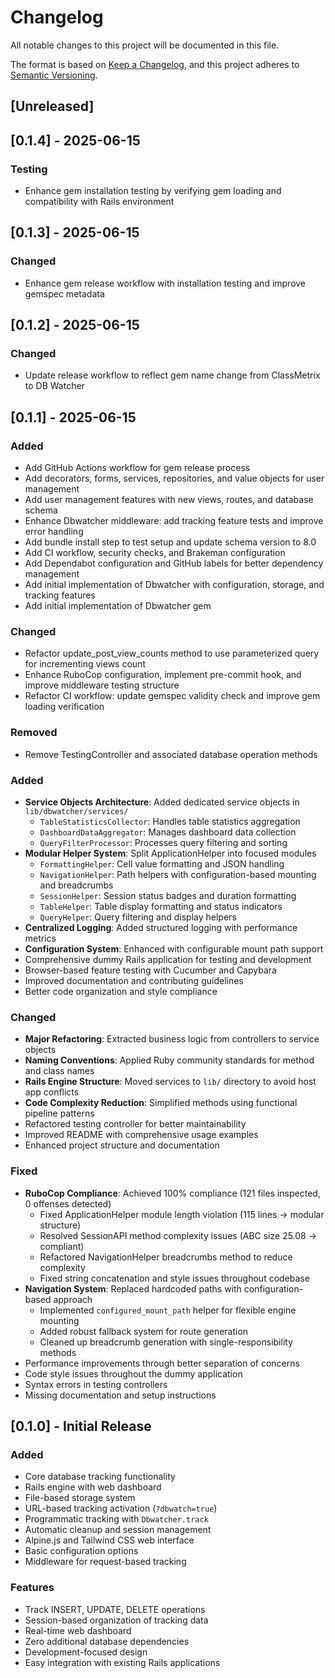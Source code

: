 # Changelog

All notable changes to this project will be documented in this file.

The format is based on [Keep a Changelog](https://keepachangelog.com/en/1.0.0/),
and this project adheres to [Semantic Versioning](https://semver.org/spec/v2.0.0.html).

## [Unreleased]

## [0.1.4] - 2025-06-15
### Testing

- Enhance gem installation testing by verifying gem loading and compatibility with Rails environment


## [0.1.3] - 2025-06-15
### Changed

- Enhance gem release workflow with installation testing and improve gemspec metadata


## [0.1.2] - 2025-06-15
### Changed

- Update release workflow to reflect gem name change from ClassMetrix to DB Watcher


## [0.1.1] - 2025-06-15

### Added

- Add GitHub Actions workflow for gem release process
- Add decorators, forms, services, repositories, and value objects for user management
- Add user management features with new views, routes, and database schema
- Enhance Dbwatcher middleware: add tracking feature tests and improve error handling
- Add bundle install step to test setup and update schema version to 8.0
- Add CI workflow, security checks, and Brakeman configuration
- Add Dependabot configuration and GitHub labels for better dependency management
- Add initial implementation of Dbwatcher with configuration, storage, and tracking features
- Add initial implementation of Dbwatcher gem

### Changed

- Refactor update_post_view_counts method to use parameterized query for incrementing views count
- Enhance RuboCop configuration, implement pre-commit hook, and improve middleware testing structure
- Refactor CI workflow: update gemspec validity check and improve gem loading verification

### Removed

- Remove TestingController and associated database operation methods


### Added

- **Service Objects Architecture**: Added dedicated service objects in `lib/dbwatcher/services/`
  - `TableStatisticsCollector`: Handles table statistics aggregation
  - `DashboardDataAggregator`: Manages dashboard data collection
  - `QueryFilterProcessor`: Processes query filtering and sorting
- **Modular Helper System**: Split ApplicationHelper into focused modules
  - `FormattingHelper`: Cell value formatting and JSON handling
  - `NavigationHelper`: Path helpers with configuration-based mounting and breadcrumbs
  - `SessionHelper`: Session status badges and duration formatting
  - `TableHelper`: Table display formatting and status indicators
  - `QueryHelper`: Query filtering and display helpers
- **Centralized Logging**: Added structured logging with performance metrics
- **Configuration System**: Enhanced with configurable mount path support
- Comprehensive dummy Rails application for testing and development
- Browser-based feature testing with Cucumber and Capybara
- Improved documentation and contributing guidelines
- Better code organization and style compliance

### Changed

- **Major Refactoring**: Extracted business logic from controllers to service objects
- **Naming Conventions**: Applied Ruby community standards for method and class names
- **Rails Engine Structure**: Moved services to `lib/` directory to avoid host app conflicts
- **Code Complexity Reduction**: Simplified methods using functional pipeline patterns
- Refactored testing controller for better maintainability
- Improved README with comprehensive usage examples
- Enhanced project structure and documentation

### Fixed
- **RuboCop Compliance**: Achieved 100% compliance (121 files inspected, 0 offenses detected)
  - Fixed ApplicationHelper module length violation (115 lines → modular structure)
  - Resolved SessionAPI method complexity issues (ABC size 25.08 → compliant)
  - Refactored NavigationHelper breadcrumbs method to reduce complexity
  - Fixed string concatenation and style issues throughout codebase
- **Navigation System**: Replaced hardcoded paths with configuration-based approach
  - Implemented `configured_mount_path` helper for flexible engine mounting
  - Added robust fallback system for route generation
  - Cleaned up breadcrumb generation with single-responsibility methods
- Performance improvements through better separation of concerns
- Code style issues throughout the dummy application
- Syntax errors in testing controllers
- Missing documentation and setup instructions

## [0.1.0] - Initial Release

### Added
- Core database tracking functionality
- Rails engine with web dashboard
- File-based storage system
- URL-based tracking activation (`?dbwatch=true`)
- Programmatic tracking with `Dbwatcher.track`
- Automatic cleanup and session management
- Alpine.js and Tailwind CSS web interface
- Basic configuration options
- Middleware for request-based tracking

### Features
- Track INSERT, UPDATE, DELETE operations
- Session-based organization of tracking data
- Real-time web dashboard
- Zero additional database dependencies
- Development-focused design
- Easy integration with existing Rails applications
